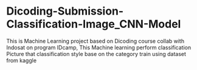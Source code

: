 # Dicoding-Submission-Classification-Image_CNN-Model
This is Machine Learning project based on Dicoding course collab with Indosat on program IDcamp, This Machine learning perform classification Picture that classification style base on the category train using dataset from kaggle
